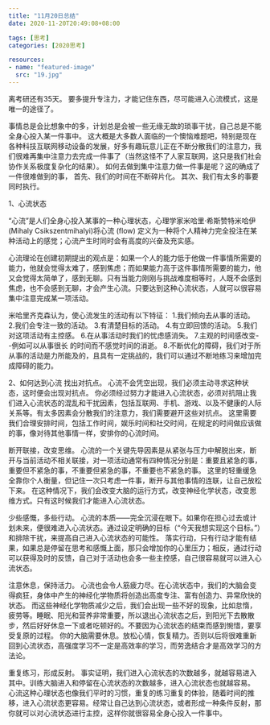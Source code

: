 ```yaml
---
title: "11月20日总结"
date: 2020-11-20T20:49:08+08:00

tags: [思考]
categories: [2020思考]

resources:
- name: "featured-image"
  src: "19.jpg"
---
```


<!--more-->	

离考研还有35天。
要多提升专注力，才能记住东西，尽可能进入心流模式，这是唯一的途径了。

事情总是会比想象中的多，计划总是会被一些无缘无故的琐事干扰，自己总是不能全身心投入某一件事中。
这大概是大多数人面临的一个懊恼难题吧，特别是现在各种科技互联网移动设备的发展，好多有趣玩意儿正在不断分散我们的注意力，我们很难再集中注意力去完成一件事了（当然这怪不了人家互联网，这只是我们社会协作关系极度复杂化的结果）。
如何去做到集中注意力做一件事是呢？这的确成了一件很难做到的事，
首先、我们的时间在不断碎片化。
其次、我们有太多的事要同时执行。

1、心流状态

“心流”是人们全身心投入某事的一种心理状态，心理学家米哈里·希斯赞特米哈伊(Mihaly Csikszentmihalyi)将心流 (flow) 定义为一种将个人精神力完全投注在某种活动上的感觉；心流产生时同时会有高度的兴奋及充实感。

心流理论在创建初期提出的观点是：如果一个人的能力低于他做一件事情所需要的能力，他就会觉得太难了，感到焦虑；而如果能力高于这件事情所需要的能力，他又会觉得太简单了，感到无聊。只有当能力刚刚与挑战难度相等时，人既不会感到焦虑，也不会感到无聊，才会产生心流。只要达到这种心流状态，人就可以很容易集中注意完成某一项活动。

米哈里齐克森认为，使心流发生的活动有以下特征：
1.我们倾向去从事的活动。
2.我们会专注一致的活动。
3.有清楚目标的活动。
4.有立即回馈的活动。
5.我们对这项活动有主控感。
6.在从事活动时我们的忧虑感消失。
7.主观的时间感改变--例如可以从事很长 的时间而不感觉时间的消逝。
8.不断优化的障碍，我们对于所从事的活动是力所能及的，且具有一定挑战的，我们可以通过不断地练习来增加完成障碍的能力。


2、如何达到心流
找出对抗点。
心流不会凭空出现，我们必须主动寻求这种状态，这时便会出现对抗点。
你必须经过努力才能进入心流状态，必须对抗阻止我们进入心流状态的混乱和干扰因素，包括互联网、手机、游戏、以及不健康的人际关系等。有太多因素会分散我们的注意力，我们需要避开这些对抗点。
这里需要我们合理安排时间，包括工作时间，娱乐时间和社交时间，在规定的时间做应该做的事，像对待其他事情一样，安排你的心流时间。


断开联接，改变思维。
心流的一个关键先导因素是从紧张与压力中解脱出来，断开与当前活动不相关联接，对一项活动通常有四种情况分别是：重要且紧急的事，重要但不紧急的事，不重要但紧急的事，不重要也不紧急的事。
这里的轻重缓急全靠你个人衡量，但记住一次只考虑一件事，断开与其他事情的连联，让自己放松下来。
在这种情况下，我们会改变大脑的运行方式，改变神经化学状态，改变思维方式。只有这时候我们才能进入心流状态。

少些感慨，多些行动。
心流的本质——完全沉浸在眼下。如果你在担心过去或计划未来，便很难进入心流状态。通过设定明确的目标（“今天我想实现这个目标。”）和排除干扰，来提高自己进入心流状态的可能性。
落实行动，只有行动才能有结果，如果总是停留在思考和感慨上面，那只会增加你的心里压力；相反，通过行动可以获得及时的反馈，自己对于活动也会多一些主控感，自己很容易就可以进入心流状态。


注意休息，保持活力。
心流也会令人筋疲力尽。在心流状态中，我们的大脑会变得疯狂，身体中产生的神经化学物质将创造出高度专注、富有创造力、异常欣快的状态。
而这些神经化学物质减少之后，我们会出现一些不好的现象，比如怠惰，疲劳等。睡眠、阳光和营养非常重要，所以退出心流状态之后，到阳光下去散散步，然后好好休息一下或者吃顿好的。不要因为心流状态的结束而感到惋惜，要享受复原的过程。
你的大脑需要休息。放松心情，恢复精力。否则以后将很难重新回到心流状态，高强度学习不一定是高效率的学习，而劳逸结合才是高效学习的方法论。

重复练习，形成反射。
事实证明，我们进入心流状态的次数越多，就越容易进入其中。训练大脑进入和停留在心流状态的次数越多，进入心流状态也就越容易。
心流这种心理状态也像我们平时的习惯，重复的练习重复的体验，随着时间的推移，进入心流状态更容易。经常让自己达到心流状态，或者形成一种条件反射，那你就可以对心流状态进行主控，这样你就很容易全身心投入一件事中。